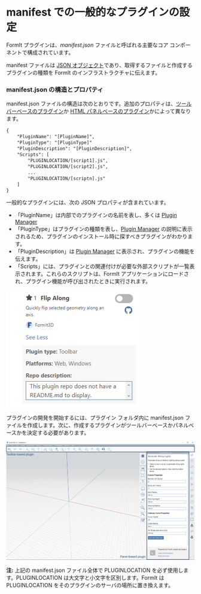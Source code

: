 # manifest での一般的なプラグインの設定

FormIt プラグインは、_manifest.json_ ファイルと呼ばれる主要なコア コンポーネントで構成されています。&#x20;

manifest ファイルは [JSON オブジェクト](https://www.json.org/json-ja.html)であり、取得するファイルと作成するプラグインの種類を FormIt のインフラストラクチャに伝えます。

### manifest.json の構造とプロパティ

manifest.json ファイルの構造は次のとおりです。追加のプロパティは、[ツールバーベースのプラグイン](../additional-development-options/creating-a-toolbar-based-plugin.md)か [HTML パネルベースのプラグイン](../additional-development-options/creating-an-html-panel-plugin.md)かによって異なります。

```
{
    "PluginName": "[PluginName]",
    "PluginType": "[PluginType]"
    "PluginDescription": "[PluginDescription]",
    "Scripts": [
        "PLUGINLOCATION/[script1].js",
        "PLUGINLOCATION/[script2].js",
        ...
        "PLUGINLOCATION/[scriptn].js"
    ]
}               
```

一般的なプラグインには、次の JSON プロパティが含まれています。

* 「PluginName」は内部でのプラグインの名前を表し、多くは [Plugin Manager](../../how-to-use-plug-ins.md#plugin-manager)
* 「PluginType」はプラグインの種類を表し、[Plugin Manager](../../how-to-use-plug-ins.md#plugin-manager) の説明に表示されるため、プラグインのインストール時に探すべきプラグインがわかります。
* 「PluginDescription」は [Plugin Manager](../../how-to-use-plug-ins.md#plugin-manager) に表示され、プラグインの機能を伝えます。
* 「Scripts」には、プラグインとの関連付けが必要な外部スクリプトが一覧表示されます。これらのスクリプトは、FormIt アプリケーションにロードされ、プラグイン機能が呼び出されたときに実行されます。

![](<../../../.gitbook/assets/image (5).png>)

プラグインの開発を開始するには、プラグイン フォルダ内に manifest.json ファイルを作成します。次に、作成するプラグインがツールバーベースかパネルベースかを決定する必要があります。

![](<../../../.gitbook/assets/image (36).png>)

**注:** 上記の manifest.json ファイル全体で PLUGINLOCATION を必ず使用します。PLUGINLOCATION は大文字と小文字を区別します。FormIt は PLUGINLOCATION をそのプラグインのサーバの場所に置き換えます。
